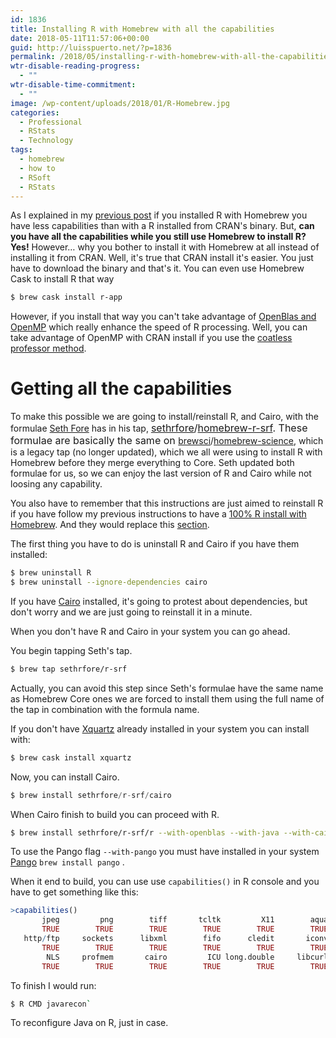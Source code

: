 ```yaml
---
id: 1836
title: Installing R with Homebrew with all the capabilities
date: 2018-05-11T11:57:06+00:00
guid: http://luisspuerto.net/?p=1836
permalink: /2018/05/installing-r-with-homebrew-with-all-the-capabilities/
wtr-disable-reading-progress:
  - ""
wtr-disable-time-commitment:
  - ""
image: /wp-content/uploads/2018/01/R-Homebrew.jpg
categories:
  - Professional
  - RStats
  - Technology
tags:
  - homebrew
  - how to
  - RSoft
  - RStats
---
```

As I explained in my [previous post](http://luisspuerto.net/2018/05/homebrews-r-doesnt-have-all-the-capabilities/) if you installed R with Homebrew you have less capabilities than with a R installed from CRAN's binary. But, **can you have all the capabilities while you still use Homebrew to install R? Yes!** However… why you bother to install it with Homebrew at all instead of installing it from CRAN. Well, it's true that CRAN install it's easier. You just have to download the binary and that's it. You can even use Homebrew Cask to install R that way

```sh
$ brew cask install r-app
```

However, if you install that way you can't take advantage of [OpenBlas and OpenMP](http://luisspuerto.net/2018/01/install-r-100-homebrew-edition-with-openblas-openmp-my-version/#openblas-openmp) which really enhance the speed of R processing. Well, you can take advantage of OpenMP with CRAN install if you use the [coatless professor method](http://luisspuerto.net/2018/01/install-r-100-homebrew-edition-with-openblas-openmp-my-version/#openblas-openmp).

# Getting all the capabilities

To make this possible we are going to install/reinstall R, and Cairo, with the formulae [Seth Fore](https://github.com/sethrfore) has in his tap, <span style="font-size: 12pt;"><span class="author"><a class="url fn" href="https://github.com/sethrfore" rel="author">sethrfore</a></span><span class="path-divider">/</span><a href="https://github.com/sethrfore/homebrew-r-srf" data-pjax="#js-repo-pjax-container">homebrew-r-srf</a>. These formulae are basically the same on </span><span class="author"><a class="url fn" href="https://github.com/brewsci" rel="author">brewsci</a></span><span class="path-divider">/</span><a href="https://github.com/brewsci/homebrew-science" data-pjax="#js-repo-pjax-container">homebrew-science</a>, which is a legacy tap (no longer updated), which we all were using to install R with Homebrew before they merge everything to Core. Seth updated both formulae for us, so we can enjoy the last version of R and Cairo while not loosing any capability.

You also have to remember that this instructions are just aimed to reinstall R if you have follow my previous instructions to have a [100% R install with Homebrew](http://luisspuerto.net/2018/01/install-r-100-homebrew-edition-with-openblas-openmp-my-version/). And they would replace this [section](http://luisspuerto.net/2018/01/install-r-100-homebrew-edition-with-openblas-openmp-my-version/#r).

The first thing you have to do is uninstall R and Cairo if you have them installed:

```sh
$ brew uninstall R
$ brew uninstall --ignore-dependencies cairo
```

If you have [Cairo](https://cairographics.org) installed, it's going to protest about dependencies, but don't worry and we are just going to reinstall it in a minute.

When you don't have R and Cairo in your system you can go ahead.

You begin tapping Seth's tap.

```sh
$ brew tap sethrfore/r-srf
```

Actually, you can avoid this step since Seth's formulae have the same name as Homebrew Core ones we are forced to install them using the full name of the tap in combination with the formula name.

If you don't have [Xquartz](https://www.xquartz.org) already installed in your system you can install with:

```sh
$ brew cask install xquartz
```

Now, you can install Cairo.

```s
$ brew install sethrfore/r-srf/cairo
```

When Cairo finish to build you can proceed with R.

```sh
$ brew install sethrfore/r-srf/r --with-openblas --with-java --with-cairo --with-libtiff --with-pango
```

To use the Pango flag `--with-pango` you must have installed in your system [Pango](http://www.pango.org) `brew install pango` .

When it end to build, you can use use `capabilities()` in R console and you have to get something like this:

```r
>capabilities()
       jpeg         png        tiff       tcltk         X11        aqua
       TRUE        TRUE        TRUE        TRUE        TRUE        TRUE
   http/ftp     sockets      libxml        fifo      cledit       iconv
       TRUE        TRUE        TRUE        TRUE        TRUE        TRUE
        NLS     profmem       cairo         ICU long.double     libcurl
       TRUE        TRUE        TRUE        TRUE        TRUE        TRUE
```

To finish I would run:

```sh
$ R CMD javarecon`
```

To reconfigure Java on R, just in case.

